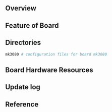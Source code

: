 ## Overview

## Feature of Board

## Directories

```sh
mk3080 # configuration files for board mk3080
```

## Board Hardware Resources

## Update log

## Reference

